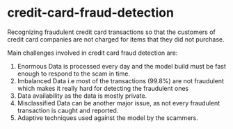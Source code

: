 # credit-card-fraud-detection

Recognizing fraudulent credit card transactions so that the customers of credit card companies are not charged for items that they did not purchase.

Main challenges involved in credit card fraud detection are:

1. Enormous Data is processed every day and the model build must be fast enough to respond to the scam in time.
2. Imbalanced Data i.e most of the transactions (99.8%) are not fraudulent which makes it really hard for detecting the fraudulent ones
3. Data availability as the data is mostly private.
4. Misclassified Data can be another major issue, as not every fraudulent transaction is caught and reported.
5. Adaptive techniques used against the model by the scammers.
